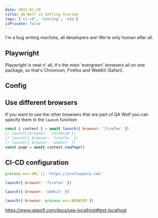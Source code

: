 ```yaml
---
date: 2021-01-20
title: QA Wolf v2 Getting Started
tags: ['ci-cd', 'testing', 'e2e']
isPrivate: false
---
```


I'm a bug writing machine, all developers are! We're only human after
all.

## Playwright

Playwright is neat n' all, it's the main 'evergreen' browsers all on
one package, so that's Chromium, Firefox and WebKit (Safari).

## Config

## Use different browsers

If you want to use the other browsers that are part of QA Wolf you can
specify them in the `launch` function:

```js
const { context } = await launch({ browser: 'firefox' })
// launch({browser: 'chromium'})
// launch({ browser: 'firefox' })
// launch({ browser: 'webkit' })
const page = await context.newPage()
```

## CI-CD configuration

```js
process.env.URL || 'https://scottspence.com'
```

```js
launch({ browser: 'firefox' })

launch({ browser: 'webkit' })

launch({ browser: process.env.BROWSER })
```

https://www.qawolf.com/docs/use-localhost#test-localhost
